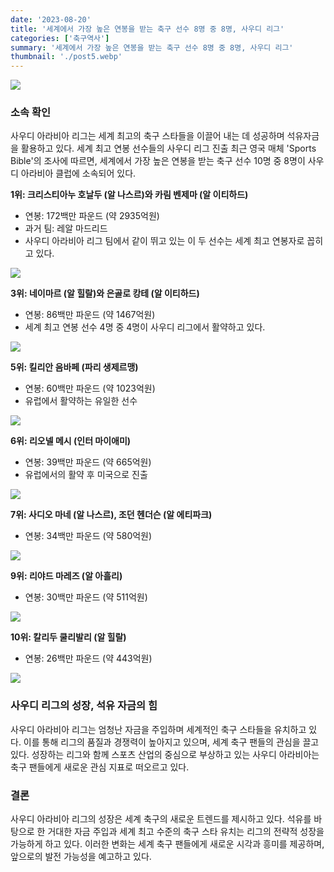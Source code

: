 ```yaml
---
date: '2023-08-20'
title: '세계에서 가장 높은 연봉을 받는 축구 선수 8명 중 8명, 사우디 리그'
categories: ['축구역사']
summary: '세계에서 가장 높은 연봉을 받는 축구 선수 8명 중 8명, 사우디 리그'
thumbnail: './post5.webp'
---
```


![](https://blog.kakaocdn.net/dn/RncC6/btsrEzOzRN8/JZUDs1VfbQLHYIoR7mpV41/img.webp)

### **소속 확인**

사우디 아라비아 리그는 세계 최고의 축구 스타들을 이끌어 내는 데 성공하며 석유자금을 활용하고 있다. 세계 최고 연봉 선수들의 사우디 리그 진출 최근 영국 매체 'Sports Bible'의 조사에 따르면, 세계에서 가장 높은 연봉을 받는 축구 선수 10명 중 8명이 사우디 아라비아 클럽에 소속되어 있다.

**1위: 크리스티아누 호날두 (알 나스르)와 카림 벤제마 (알 이티하드)**

- 연봉: 172백만 파운드 (약 2935억원)
- 과거 팀: 레알 마드리드
- 사우디 아라비아 리그 팀에서 같이 뛰고 있는 이 두 선수는 세계 최고 연봉자로 꼽히고 있다.

![](https://blog.kakaocdn.net/dn/clbUPz/btsrCTUkH49/nhbI8bk9I1x3yac3yAXR51/img.png)

**3위: 네이마르 (알 힐랄)와 은골로 캉테 (알 이티하드)**

- 연봉: 86백만 파운드 (약 1467억원)
- 세계 최고 연봉 선수 4명 중 4명이 사우디 리그에서 활약하고 있다.

![](https://blog.kakaocdn.net/dn/dds72N/btsrIdEtipS/mekXNKM3TiKskPfkGbATkK/img.png)

**5위: 킬리안 음바페 (파리 생제르맹)**

- 연봉: 60백만 파운드 (약 1023억원)
- 유럽에서 활약하는 유일한 선수

![](https://blog.kakaocdn.net/dn/bSpOMe/btsrDGmRWm3/I7JxQkdFGcUXYohvsKLMPk/img.png)

**6위: 리오넬 메시 (인터 마이애미)**

- 연봉: 39백만 파운드 (약 665억원)
- 유럽에서의 활약 후 미국으로 진출

![](https://blog.kakaocdn.net/dn/D02Lw/btsrB25iVEG/vBHThTKPmyvUWXyayH5fm0/img.png)

**7위: 사디오 마네 (알 나스르), 조던 헨더슨 (알 에티파크)**

- 연봉: 34백만 파운드 (약 580억원)

![](https://blog.kakaocdn.net/dn/bBhfw9/btsrAOsXw2u/d5MBBoc9w0B6Gmh0g9xJKk/img.png)

**9위: 리야드 마레즈 (알 아흘리)**

- 연봉: 30백만 파운드 (약 511억원)

![](https://blog.kakaocdn.net/dn/bpkhOK/btsrCRoEKxw/KTKFNwVuKcgwtd03Kg9Tf1/img.png)

**10위: 칼리두 쿨리발리 (알 힐랄)**

- 연봉: 26백만 파운드 (약 443억원)

![](https://blog.kakaocdn.net/dn/cAa3fo/btsrH32VYUI/U3EmaSCgwUPH9tYidmkOKK/img.png)

### **사우디 리그의 성장, 석유 자금의 힘**

사우디 아라비아 리그는 엄청난 자금을 주입하며 세계적인 축구 스타들을 유치하고 있다. 이를 통해 리그의 품질과 경쟁력이 높아지고 있으며, 세계 축구 팬들의 관심을 끌고 있다. 성장하는 리그와 함께 스포츠 산업의 중심으로 부상하고 있는 사우디 아라비아는 축구 팬들에게 새로운 관심 지표로 떠오르고 있다.

### **결론**

사우디 아라비아 리그의 성장은 세계 축구의 새로운 트렌드를 제시하고 있다. 석유를 바탕으로 한 거대한 자금 주입과 세계 최고 수준의 축구 스타 유치는 리그의 전략적 성장을 가능하게 하고 있다. 이러한 변화는 세계 축구 팬들에게 새로운 시각과 흥미를 제공하며, 앞으로의 발전 가능성을 예고하고 있다.
